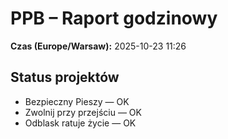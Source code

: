# PPB – Raport godzinowy
**Czas (Europe/Warsaw):** 2025-10-23 11:26

## Status projektów
- Bezpieczny Pieszy — OK
- Zwolnij przy przejściu — OK
- Odblask ratuje życie — OK


